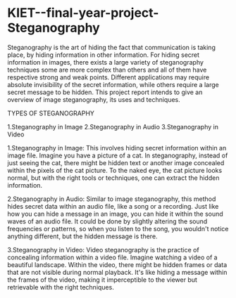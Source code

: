 # KIET--final-year-project-Steganography
Steganography is the art of hiding the fact that communication is taking place, by hiding information in other information. For hiding secret information in images, there exists a large variety of steganography techniques some are more complex than others and all of them have respective strong and weak points. Different applications may require absolute invisibility of the secret information, while others require a large secret message to be hidden. This project report intends to give an overview of image steganography, its uses and techniques.

TYPES OF STEGANOGRAPHY

1.Steganography in Image
2.Steganography in Audio
3.Steganography in Video

1.Steganography in Image: This involves hiding secret information within an image file. Imagine you have a picture of a cat. In steganography, 
  instead of just seeing the cat, there might be hidden text or another image concealed within the pixels of the cat picture. To the naked eye, 
  the cat picture looks normal, but with the right tools or techniques, one can extract the hidden information.

2.Steganography in Audio: Similar to image steganography, this method hides secret data within an audio file, like a song or a recording. Just 
  like how you can hide a message in an image, you can hide it within the sound waves of an audio file. It could be done by slightly altering the 
   sound frequencies or patterns, so when you listen to the song, you wouldn't notice anything different, but the hidden message is there.

3.Steganography in Video: Video steganography is the practice of concealing information within a video file. Imagine watching a video of a 
   beautiful landscape. Within the video, there might be hidden frames or data that are not visible during normal playback. It's like hiding a 
    message within the frames of the video, making it imperceptible to the viewer but retrievable with the right techniques.



